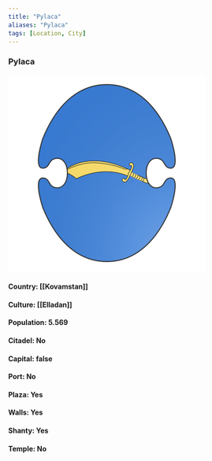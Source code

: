 ```yaml
---
title: "Pylaca"
aliases: "Pylaca"
tags: [Location, City]
---
```

### Pylaca
![](attachment/d78b43bfc19fada813df2a13651aaaa7.svg)

#### Country: [[Kovamstan]]

#### Culture: [[Elladan]]

#### Population: 5.569

#### Citadel: No

#### Capital: false

#### Port: No

#### Plaza: Yes

#### Walls: Yes

#### Shanty: Yes

#### Temple: No

